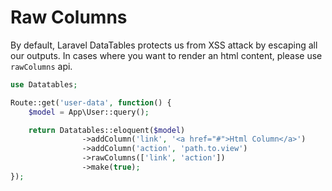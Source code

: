 # Raw Columns

By default, Laravel DataTables protects us from XSS attack by escaping all our outputs.
In cases where you want to render an html content, please use `rawColumns` api.


```php
use Datatables;

Route::get('user-data', function() {
	$model = App\User::query();

	return Datatables::eloquent($model)
				->addColumn('link', '<a href="#">Html Column</a>')
				->addColumn('action', 'path.to.view')
				->rawColumns(['link', 'action'])
				->make(true);
});
```


